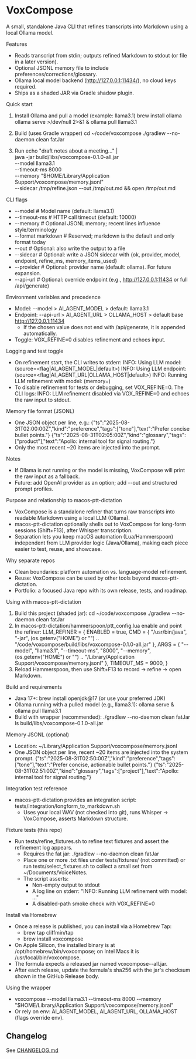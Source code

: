 # VoxCompose

A small, standalone Java CLI that refines transcripts into Markdown using a local Ollama model.

Features
- Reads transcript from stdin; outputs refined Markdown to stdout (or file in a later version).
- Optional JSONL memory file to include preferences/corrections/glossary.
- Ollama local model backend (http://127.0.0.1:11434/), no cloud keys required.
- Ships as a shaded JAR via Gradle shadow plugin.

Quick start
1) Install Ollama and pull a model (example: llama3.1)
   brew install ollama
   ollama serve >/dev/null 2>&1 &
   ollama pull llama3.1

2) Build (uses Gradle wrapper)
   cd ~/code/voxcompose
   ./gradlew --no-daemon clean fatJar

3) Run
   echo "draft notes about a meeting..." | \
     java -jar build/libs/voxcompose-0.1.0-all.jar \
       --model llama3.1 \
       --timeout-ms 8000 \
       --memory "$HOME/Library/Application Support/voxcompose/memory.jsonl" \
       --sidecar /tmp/refine.json --out /tmp/out.md && open /tmp/out.md

CLI flags
- --model <name>         # Model name (default: llama3.1)
- --timeout-ms <ms>      # HTTP call timeout (default: 10000)
- --memory <jsonl-path>  # Optional JSONL memory; recent lines influence style/terminology
- --format markdown      # Reserved; markdown is the default and only format today
- --out <file>           # Optional: also write the output to a file
- --sidecar <file>       # Optional: write a JSON sidecar with {ok, provider, model, endpoint, refine_ms, memory_items_used}
- --provider <name>      # Optional: provider name (default: ollama). For future expansion.
- --api-url <url>        # Optional: override endpoint (e.g., http://127.0.0.1:11434 or full /api/generate)

Environment variables and precedence
- Model: --model > AI_AGENT_MODEL > default: llama3.1
- Endpoint: --api-url > AI_AGENT_URL > OLLAMA_HOST > default base http://127.0.0.1:11434
  - If the chosen value does not end with /api/generate, it is appended automatically.
- Toggle: VOX_REFINE=0 disables refinement and echoes input.

Logging and test toggle
- On refinement start, the CLI writes to stderr:
  INFO: Using LLM model: <name> (source=<flag|AI_AGENT_MODEL|default>)
  INFO: Using LLM endpoint: <url> (source=<flag|AI_AGENT_URL|OLLAMA_HOST|default>)
  INFO: Running LLM refinement with model: <name> (memory=<path>)
- To disable refinement for tests or debugging, set VOX_REFINE=0. The CLI logs:
  INFO: LLM refinement disabled via VOX_REFINE=0
  and echoes the raw input to stdout.

Memory file format (JSONL)
- One JSON object per line, e.g.:
  {"ts":"2025-08-31T02:00:00Z","kind":"preference","tags":["tone"],"text":"Prefer concise bullet points."}
  {"ts":"2025-08-31T02:05:00Z","kind":"glossary","tags":["product"],"text":"Apollo: internal tool for signal routing."}
- Only the most recent ~20 items are injected into the prompt.

Notes
- If Ollama is not running or the model is missing, VoxCompose will print the raw input as a fallback.
- Future: add OpenAI provider as an option; add --out <file> and structured prompt profiles.

Purpose and relationship to macos-ptt-dictation
- VoxCompose is a standalone refiner that turns raw transcripts into readable Markdown using a local LLM (Ollama).
- macos-ptt-dictation optionally shells out to VoxCompose for long-form sessions (Shift+F13), after Whisper transcription.
- Separation lets you keep macOS automation (Lua/Hammerspoon) independent from LLM provider logic (Java/Ollama), making each piece easier to test, reuse, and showcase.

Why separate repos
- Clean boundaries: platform automation vs. language-model refinement.
- Reuse: VoxCompose can be used by other tools beyond macos-ptt-dictation.
- Portfolio: a focused Java repo with its own release, tests, and roadmap.

Using with macos-ptt-dictation
1) Build this project (shaded jar):
   cd ~/code/voxcompose
   ./gradlew --no-daemon clean fatJar
2) In macos-ptt-dictation/hammerspoon/ptt_config.lua enable and point the refiner:
   LLM_REFINER = {
     ENABLED = true,
     CMD = { "/usr/bin/java", "-jar", (os.getenv("HOME") or "") .. "/code/voxcompose/build/libs/voxcompose-0.1.0-all.jar" },
     ARGS = { "--model", "llama3.1", "--timeout-ms", "8000", "--memory", (os.getenv("HOME") or "") .. "/Library/Application Support/voxcompose/memory.jsonl" },
     TIMEOUT_MS = 9000,
   }
3) Reload Hammerspoon, then use Shift+F13 to record → refine → open Markdown.

Build and requirements
- Java 17+: brew install openjdk@17 (or use your preferred JDK)
- Ollama running with a pulled model (e.g., llama3.1):
  ollama serve &
  ollama pull llama3.1
- Build with wrapper (recommended):
  ./gradlew --no-daemon clean fatJar
  ls build/libs/voxcompose-0.1.0-all.jar

Memory JSONL (optional)
- Location: ~/Library/Application Support/voxcompose/memory.jsonl
- One JSON object per line, recent ~20 items are injected into the system prompt.
  {"ts":"2025-08-31T02:50:00Z","kind":"preference","tags":["tone"],"text":"Prefer concise, actionable bullet points."}
  {"ts":"2025-08-31T02:51:00Z","kind":"glossary","tags":["project"],"text":"Apollo: internal tool for signal routing."}

Integration test reference
- macos-ptt-dictation provides an integration script: tests/integration/longform_to_markdown.sh
  - Uses your local WAV (not checked into git), runs Whisper → VoxCompose, asserts Markdown structure.

Fixture tests (this repo)
- Run tests/refine_fixtures.sh to refine text fixtures and assert the refinement log appears.
  - Requires the fat jar:
    ./gradlew --no-daemon clean fatJar
  - Place one or more .txt files under tests/fixtures/ (not committed) or run tests/select_fixtures.sh to collect a small set from ~/Documents/VoiceNotes.
  - The script asserts:
    - Non-empty output to stdout
    - A log line on stderr: "INFO: Running LLM refinement with model: …"
    - A disabled-path smoke check with VOX_REFINE=0

Install via Homebrew
- Once a release is published, you can install via a Homebrew Tap:
  - brew tap cliffmin/tap
  - brew install voxcompose
- On Apple Silicon, the installed binary is at /opt/homebrew/bin/voxcompose; on Intel Macs it is /usr/local/bin/voxcompose.
- The formula expects a released jar named voxcompose-<version>-all.jar.
- After each release, update the formula's sha256 with the jar's checksum shown in the GitHub Release body.

Using the wrapper
- voxcompose --model llama3.1 --timeout-ms 8000 --memory "$HOME/Library/Application Support/voxcompose/memory.jsonl"
- Or rely on env: AI_AGENT_MODEL, AI_AGENT_URL, OLLAMA_HOST (flags override env).

## Changelog

See [CHANGELOG.md](./CHANGELOG.md)
